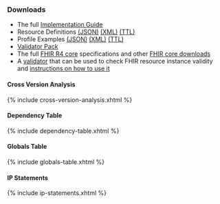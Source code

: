 ### Downloads 
* The full [Implementation Guide](full-ig.zip)
* Resource Definitions [(JSON)](definitions.json.zip) [(XML)](definitions.xml.zip) [(TTL)](definitions.ttl.zip)
* Profile Examples [(JSON)](examples.json.zip) [(XML)](examples.xml.zip) [(TTL)](examples.ttl.zip)
* [Validator Pack](validator-hl7.fhir.us.davinci-pct.pack)
* The full [FHIR R4 core]({{site.data.fhir.path}}fhir-spec.zip) specifications and other [FHIR core downloads]({{site.data.fhir.path}}downloads.html)
* A [validator](https://fhir.github.io/latest-ig-validator/org.hl7.fhir.validator.jar) that can be used to check FHIR resource instance validity and [instructions on how to use it](https://confluence.hl7.org/display/FHIR/Using+the+FHIR+Validator)

#### Cross Version Analysis

{% include cross-version-analysis.xhtml %}

#### Dependency Table

{% include dependency-table.xhtml %}

#### Globals Table

{% include globals-table.xhtml %}

#### IP Statements

{% include ip-statements.xhtml %}